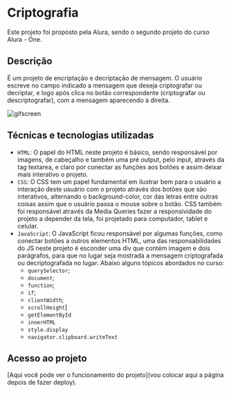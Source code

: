 # Criptografia
Este projeto foi proposto pela Alura, sendo o segundo projeto do curso Alura - One.
## Descrição
É um projeto de encriptação e decriptação de mensagem.
O usuário escreve no campo indicado a mensagem que deseja criptografar ou decriptar, e logo após clica no botão correspondente (criptografar ou descriptografar), com a mensagem aparecendo à direita.

![gifscreen](https://github.com/user-attachments/assets/646b0b8b-3331-43d8-8560-6ba91f8cd64c)

## Técnicas e tecnologias utilizadas

- `HTML`: O papel do HTML neste projeto é básico, sendo responsável por imagens, de cabeçalho e também uma pré output, pelo input, através da tag textarea, e claro por conectar as funções aos botões e assim deixar mais interativo o projeto.
- `CSS`: O CSS tem um papel fundamental em ilustrar bem para o usuário a interação deste usuário com o projeto através dos botões que são interativos, alternando o background-color, cor das letras entre outras coisas assim que o usuário passa o mouse sobre o botão. CSS também foi responsável através da Media Queries fazer a responsividade do projeto a depender da tela, foi projetado para computador, tablet e celular.
- `JavaScript`: O JavaScript ficou responsável por algumas funções, como conectar botões a outros elementos HTML, uma das responsabilidades do JS neste projeto é esconder uma div que contém imagem e dois parágrafos, para que no lugar seja mostrada a mensagem criptografada ou decriptografada no lugar. Abaixo alguns tópicos abordados no curso:
  - `querySelector`;
  - `document`;
  - `function`;
  - `if`;
  - `clientWidth`;
  - `scrollHeight`]
  - `getElementById`
  - `innerHTML`
  - `style.display`
  - `navigator.clipboard.writeText`
 
## Acesso ao projeto
[Aqui você pode ver o funcionamento do projeto](vou colocar aqui a página depois de fazer deploy).


